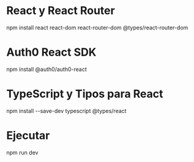 # React y React Router
npm install react react-dom react-router-dom @types/react-router-dom

# Auth0 React SDK
npm install @auth0/auth0-react

# TypeScript y Tipos para React
npm install --save-dev typescript @types/react

# Ejecutar
npm run dev
